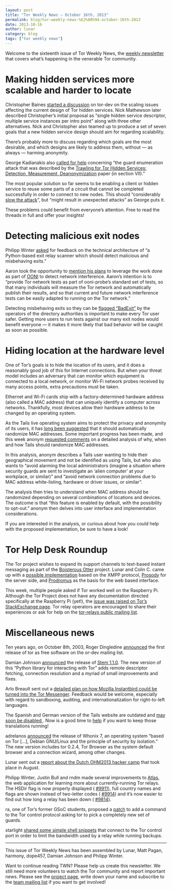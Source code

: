 ```yaml
---
layout: post
title: "Tor Weekly News — October 16th, 2013"
permalink: blog/tor-weekly-news-%E2%80%94-october-16th-2013
date: 2013-10-16
author: lunar
category: blog
tags: ["tor weekly news"]
---
```


Welcome to the sixteenth issue of Tor Weekly News, the [weekly newsletter](https://lists.torproject.org/cgi-bin/mailman/listinfo/tor-news) that covers what’s happening in the venerable Tor community.

# Making hidden services more scalable and harder to locate

Christopher Baines [started a discussion](https://lists.torproject.org/pipermail/tor-dev/2013-October/005556.html) on tor-dev on the scaling issues affecting the current design of Tor hidden services. Nick Mathewson later described Christopher’s initial proposal as “single hidden service descriptor, multiple service instances per intro point” along with three other alternatives. Nick and Christopher also teamed up to produce a set of seven goals that a new hidden service design should aim for regarding scalability.

There’s probably more to discuss regarding which goals are the most desirable, and which designs are likely to address them, without — as always — harming anonymity.

George Kadianakis also [called for help](https://lists.torproject.org/pipermail/tor-dev/2013-October/005621.html) concerning “the guard enumeration attack that was described by the [Trawling for Tor Hidden Services: Detection, Measurement, Deanonymization](http://www.ieee-security.org/TC/SP2013/papers/4977a080.pdf) paper (in section VII).”

The most popular solution so far seems to be enabling a client or hidden service to reuse some parts of a circuit that cannot be completed successfully in order to connect to new nodes. This should “considerably [slow the attack](https://bugs.torproject.org/9001)”, but “might result in unexpected attacks” as George puts it.

These problems could benefit from everyone’s attention. Free to read the threads in full and offer your insights!

# Detecting malicious exit nodes

Philipp Winter [asked](https://lists.torproject.org/pipermail/tor-dev/2013-October/005593.html) for feedback on the technical architecture of “a Python-based exit relay scanner which should detect malicious and misbehaving exits.”

Aaron took the opportunity to [mention his plans](https://lists.torproject.org/pipermail/tor-dev/2013-October/005596.html) to leverage the work done as part of [OONI](https://ooni.torproject.org/) to detect network interference. Aaron’s intention is to “provide Tor network tests as part of ooni-probe’s standard set of tests, so that many individuals will measure the Tor network and automatically publish their results, and so that current and future network interference tests can be easily adapted to running on the Tor network.”

Detecting misbehaving exits so they can be [flagged “BadExit”](https://trac.torproject.org/projects/tor/wiki/doc/badRelays) by the operators of the directory authorities is important to make every Tor user safer. Getting more users to run tests against our many exit nodes would benefit everyone — it makes it more likely that bad behavior will be caught as soon as possible.

# Hiding location at the hardware level

One of Tor’s goals is to hide the location of its users, and it does a reasonably good job of this for Internet connections. But when your threat model includes an adversary that can monitor which equipment is connected to a local network, or monitor Wi-Fi network probes received by many access points, extra precautions must be taken.

Ethernet and Wi-Fi cards ship with a factory-determined hardware address (also called a MAC address) that can uniquely identify a computer across networks. Thankfully, most devices allow their hardware address to be changed by an operating system.

As the Tails live operating system aims to protect the privacy and anonymity of its users, it has [long been suggested](https://labs.riseup.net/code/issues/5421) that it should automatically randomize MAC addresses. Some important progress has been made, and this week anonym [requested comments](https://mailman.boum.org/pipermail/tails-dev/2013-October/003835.html) on a detailed analysis of why, when and how Tails should randomize MAC addresses.

In this analysis, anonym describes a Tails user wanting to hide their geographical movement and not be identified as using Tails, but who also wants to “avoid alarming the local administrators (imagine a situation where security guards are sent to investigate an ‘alien computer’ at your workplace, or similar)” and “avoid network connection problems due to MAC address white-listing, hardware or driver issues, or similar”.

The analysis then tries to understand when MAC address should be randomized depending on several combinations of locations and devices. The outcome is that “this feature is enabled by default, with the possibility to opt-out.” anonym then delves into user interface and implementation considerations.

If you are interested in the analysis, or curious about how you could help with the proposed implementation, be sure to have a look!

# Tor Help Desk Roundup

The Tor project wishes to expand its support channels to text-based instant messaging as part of the [Boisterous Otter](https://trac.torproject.org/projects/tor/wiki/org/sponsors/Otter/Boisterous) project. Lunar and Colin C. came up with a [possible implementation](https://trac.torproject.org/projects/tor/wiki/org/sponsors/Otter/Boisterous/WebChat) based on the XMPP protocol, [Prosody](https://prosody.im/) for the server side, and [Prodromus](http://forge.webpresso.net/projects/prodromus) as the basis for the web based interface.

This week, multiple people asked if Tor worked well on the Raspberry Pi. Although the Tor Project does not have any documentation directed specifically at the Raspberry Pi (yet!), the [issue was raised on Tor’s StackExchange page](http://tor.stackexchange.com/questions/242/how-to-run-tor-on-raspbian-on-the-raspberry-pi). Tor relay operators are encouraged to share their experiences or ask for help on the [tor-relays public mailing list](https://lists.torproject.org/pipermail/tor-relays/).

# Miscellaneous news

Ten years ago, on October 8th, 2003, Roger Dingledine [announced](https://lists.torproject.org/pipermail/tor-dev/2003-October/002185.html) the first release of tor as free software on the or-dev mailing list.

Damian Johnson [announced](https://blog.torproject.org/blog/stem-release-11) the release of [Stem 1.1.0](https://stem.torproject.org/change_log.html#version-1-1). The new version of this “Python library for interacting with Tor” adds remote descriptor fetching, connection resolution and a myriad of small improvements and fixes.

Arlo Breault sent out a [detailed plan on how Mozilla Instantbird could be turned into the Tor Messenger](https://lists.torproject.org/pipermail/tor-dev/2013-October/005616.html). Feedback would be welcome, especially with regard to sandboxing, auditing, and internationalization for right-to-left languages.

The Spanish and German version of the Tails website are outdated and [may soon be disabled ](https://mailman.boum.org/pipermail/tails-dev/2013-October/003879.html). Now is a good time to [help](https://tails.boum.org/contribute/how/translate/) if you want to keep those translations running!

adrelanos [announced](https://lists.torproject.org/pipermail/tor-talk/2013-October/030593.html) the release of Whonix 7, an operating system “based on Tor […], Debian GNU/Linux and the principle of security by isolation.” The new version includes tor 0.2.4, Tor Browser as the system default browser and a connection wizard, among other changes.

Lunar sent out a [report about the Dutch OHM2013 hacker camp](https://lists.torproject.org/pipermail/tor-reports/2013-October/000363.html) that took place in August.

Philipp Winter, Justin Bull and rndm made several improvements to [Atlas](https://atlas.torproject.org/), the web application for learning more about currently-running Tor relays. The HSDir flag is now properly displayed ( [#9911](https://bugs.torproject.org/9911)), full country names and flags are shown instead of two-letter codes ( [#9914](https://bugs.torproject.org/9914)) and it’s now easier to find out how long a relay has been down ( [#9814](https://bugs.torproject.org/9814)).

ra, one of Tor’s former GSoC students, proposed a [patch](https://bugs.torproject.org/9934) to add a command to the Tor control protocol asking tor to pick a completely new set of guards.

starlight [shared some simple shell snippets](https://lists.torproject.org/pipermail/tor-talk/2013-October/030607.html) that connect to the Tor control port in order to limit the bandwidth used by a relay while running backups.

* * *

This issue of Tor Weekly News has been assembled by Lunar, Matt Pagan, harmony, dope457, Damian Johnson and Philipp Winter.

Want to continue reading TWN? Please help us create this newsletter. We still need more volunteers to watch the Tor community and report important news. Please see the [project page](https://trac.torproject.org/projects/tor/wiki/TorWeeklyNews), write down your name and subscribe to the [team mailing list](https://lists.torproject.org/cgi-bin/mailman/listinfo/news-team) if you want to get involved!

